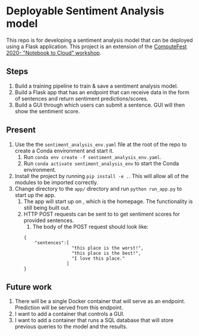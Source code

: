 # Deployable Sentiment Analysis model

This repo is for developing a sentiment analysis model that can be deployed using a Flask application. 
This project is an extension of the [ComputeFest 2020- "Notebook to Cloud" workshop](https://github.com/Harvard-IACS/2020-ComputeFest).

## Steps
1. Build a training pipeline to train & save a sentiment analysis model.
2. Build a Flask app that has an endpoint that can receive data in the form of sentences and return sentiment predictions/scores.
3. Build a GUI through which users can submit a sentence. GUI will then show the sentiment score.

## Present
1. Use the the `sentiment_analysis_env.yaml` file at the root of the repo to create a Conda environment and start it.
	1. Run `conda env create -f sentiment_analysis_env.yaml`.
	2. Run `conda activate sentiment_analysis_env` to start the Conda environment.
2. Install the project by running `pip install -e .`. This will allow all of the modules to be imported correctly.
3. Change directory to the `app/` directory and run `python run_app.py` to start up the app.
	1. The app will start up on [](http://127.0.0.1:5000/), which is the homepage. The functionality is still being built out.
	2. HTTP POST requests can be sent to [](http://127.0.0.1:5000/predict/) to get sentiment scores for provided sentences.
		1. The body of the POST request should look like:
		```
		{
			"sentences":[
						  "this place is the worst!",
            			  "this place is the best!",
            			  "I love this place."
            			]
        }
		```

## Future work
1. There will be a single Docker container that will serve as an endpoint. Prediction will be served from this endpoint.
2. I want to add a container that controls a GUI.
3. I want to add a container that runs a SQL database that will store previous queries to the model and the results.

